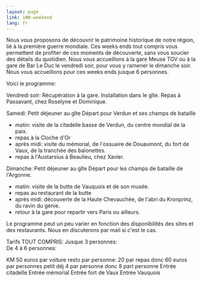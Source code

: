 ```yaml
---
layout: page
link: 1WW-weekend
lang: fr
---
```



Nous vous proposons de découvrir le patrimoine historique de notre région, lié à la première guerre mondiale.
Ces weeks ends tout compris vous permettent de profiter de ces moments de découverte, sans vous soucier des détails du quotidien.
Nous vous accueillons à la gare Meuse TGV ou à la gare de Bar Le Duc le vendredi soir, pour vous y ramener le dimanche soir.
Nous vous accueillons pour ces weeks ends jusque 6 personnes.


Voici le programme:

Vendredi soir:
Récupération à la gare. Installation dans le gîte. Repas à Passavant, chez Roselyne et Dominique.

Samedi:
Petit déjeuner au gîte
Départ pour Verdun et ses champs de bataille
- matin: visite de la citadelle basse de Verdun, du centre mondial de la paix.
- repas à la Cloche d'Or
- après midi: visite du mémorial, de l'ossuaire de Douaumont, du fort de Vaux, de la tranchée des baïonettes.
- repas à l'Austarsius à Beaulieu, chez Xavier.


Dimanche:
Petit déjeuner au gîte
Départ pour les champs de bataille de l'Argonne.
- matin: visite de la butte de Vauquois et de son musée.
- repas au restaurant de la butte
- après midi: découverte de la Haute Chevauchée, de l'abri du Kronprinz, du ravin du génie.
- retour à la gare pour repartir vers Paris ou ailleurs.

Le programme peut un peu varier en fonction des disponibilités des sites et des restaurants. Nous en discuterons par mail si c'est le cas.

Tarifs TOUT COMPRIS:
Jusque 3 personnes:  
De 4 à 6 personnes: 

KM
50 euros par voiture
resto par personne: 20 par repas donc 60 euros par personnes
petit déj 4 par personne donc 8 part personne
Entrée citadelle
Entrée mémorial
Entrée fort de Vaux
Entrée Vauquois


